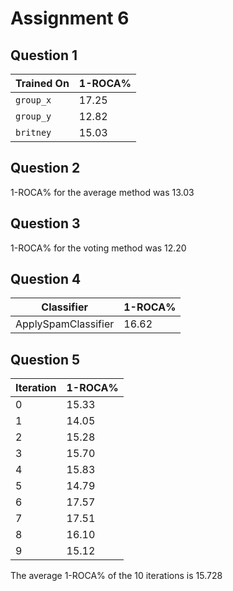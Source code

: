 # Assignment 6

## Question 1

| Trained On | 1-ROCA%|
|------------|--------|
| `group_x`  | 17.25  |
| `group_y`  | 12.82  |
| `britney`  | 15.03  |

## Question 2

1-ROCA% for the average method was 13.03

## Question 3

1-ROCA% for the voting method was 12.20

## Question 4

| Classifier            | 1-ROCA% |
| ----------------------|---------|
| ApplySpamClassifier   | 16.62   |

## Question 5

| Iteration | 1-ROCA%|
|-----------|--------|
|     0     | 15.33  |
|     1     | 14.05  |
|     2     | 15.28  |
|     3     | 15.70  |
|     4     | 15.83  |
|     5     | 14.79  |
|     6     | 17.57  |
|     7     | 17.51  |
|     8     | 16.10  |
|     9     | 15.12  |

The average 1-ROCA% of the 10 iterations is 15.728
